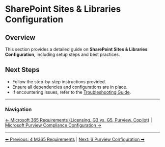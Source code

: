 <!-- description: Documentation about SharePoint Sites & Libraries Configuration for Your Organization. -->
# SharePoint Sites & Libraries Configuration

## Overview
This section provides a detailed guide on **SharePoint Sites & Libraries Configuration**, including setup steps and best practices.


## Next Steps
- Follow the step-by-step instructions provided.
- Ensure all dependencies and configurations are in place.
- If encountering issues, refer to the [Troubleshooting Guide](10-troubleshooting.md).

---

### Navigation
[← Microsoft 365 Requirements (Licensing, G3 vs. G5, Purview, Copilot)](4-m365-requirements.md) | [Microsoft Purview Compliance Configuration →](6-purview-configuration.md)



---

[⬅ Previous: 4 M365 Requirements](4-m365-requirements.md) | [Next: 6 Purview Configuration ➡](6-purview-configuration.md)